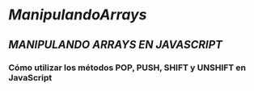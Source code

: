 # **_ManipulandoArrays_**

## **_MANIPULANDO ARRAYS EN JAVASCRIPT_**

### Cómo utilizar los métodos POP, PUSH, SHIFT y UNSHIFT en JavaScript

